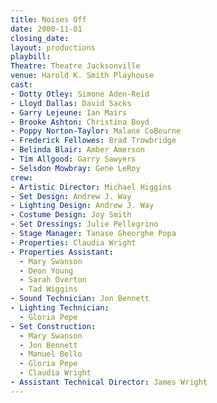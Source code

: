 ```yaml
---
title: Noises Off
date: 2000-11-01
closing_date:
layout: productions
playbill:
Theatre: Theatre Jacksonville
venue: Harold K. Smith Playhouse
cast:
- Dotty Otley: Simone Aden-Reid
- Lloyd Dallas: David Sacks
- Garry Lejeune: Ian Mairs
- Brooke Ashton: Christina Boyd
- Poppy Norton-Taylor: Malane CoBourne
- Frederick Fellowes: Brad Trowbridge
- Belinda Blair: Amber Amerson
- Tim Allgood: Garry Sawyers
- Selsdon Mowbray: Gene LeRoy
crew:
- Artistic Director: Michael Higgins
- Set Design: Andrew J. Way
- Lighting Design: Andrew J. Way
- Costume Design: Joy Smith
- Set Dressings: Julie Pellegrino
- Stage Manager: Tanase Gheorghe Popa
- Properties: Claudia Wright
- Properties Assistant:
  - Mary Swanson
  - Deon Young
  - Sarah Overton
  - Tad Wiggins
- Sound Technician: Jon Bennett
- Lighting Technician:
  - Gloria Pepe
- Set Construction:
  - Mary Swanson
  - Jon Bennett
  - Manuel Bello
  - Gloria Pepe
  - Claudia Wright
- Assistant Technical Director: James Wright
---
```

